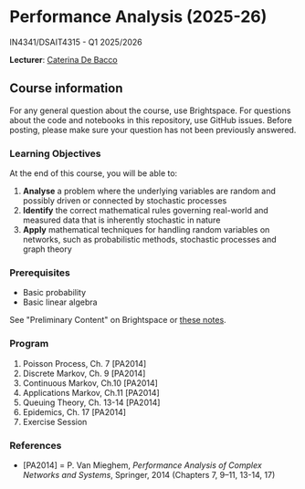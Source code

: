 # Performance Analysis (2025-26)

IN4341/DSAIT4315 - Q1 2025/2026

**Lecturer**:  [Caterina De Bacco](https://www.cdebacco.com/)

## Course information
For any general question about the course, use Brightspace.
For questions about the code and notebooks in this repository, use GitHub issues. Before posting, please make sure your question has not been previously answered. 

### Learning Objectives
At the end of this course, you will be able to:

1. **Analyse** a problem where the underlying variables are random and possibly driven or connected by stochastic processes
2. **Identify** the correct mathematical rules governing real-world and measured data that is inherently stochastic in nature
3. **Apply** mathematical techniques for handling random variables on networks, such as probabilistic methods, stochastic processes and graph theory


### Prerequisites
- Basic probability
- Basic linear algebra

See "Preliminary Content" on Brightspace or [these notes](https://github.com/cdebacco/PA_2025-26/blob/main/L0/L0_notes.pdf).


### Program

1. Poisson Process, Ch. 7 [PA2014]
2. Discrete Markov, Ch. 9 [PA2014] 
3. Continuous Markov, Ch.10 [PA2014] 
4. Applications Markov, Ch.11 [PA2014]
5. Queuing Theory, Ch. 13-14 [PA2014]
6. Epidemics, Ch. 17 [PA2014] 
7. Exercise Session  
    

### References

* [PA2014] = P. Van Mieghem, _Performance Analysis of Complex Networks
and Systems_, Springer, 2014 (Chapters 7, 9–11, 13-14, 17)


